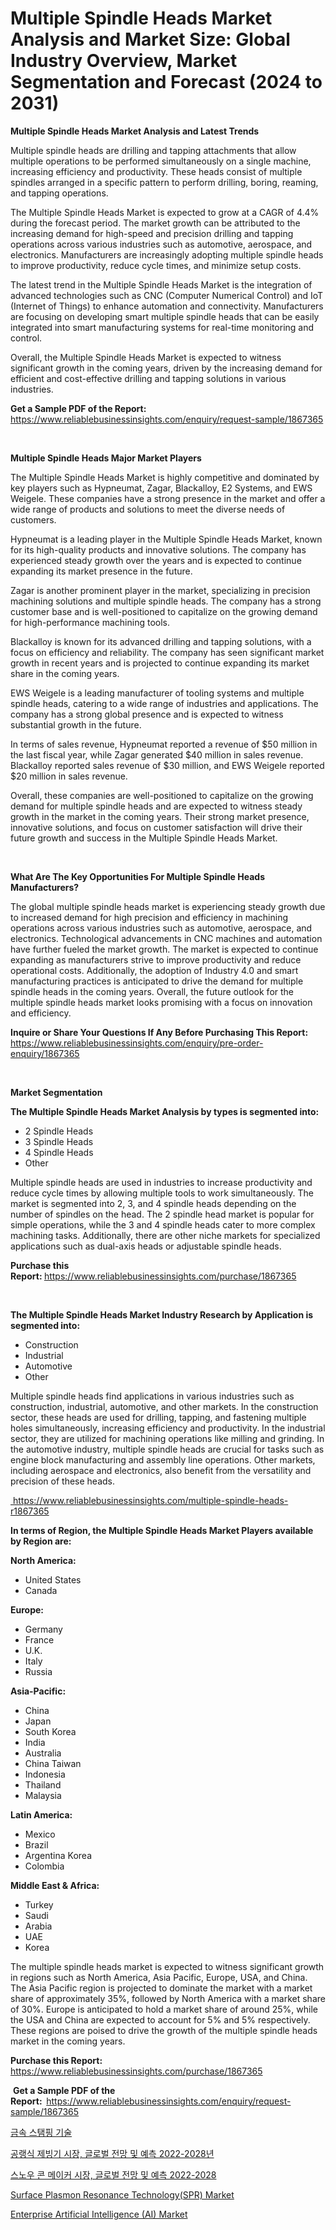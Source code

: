 <p><h1>Multiple Spindle Heads Market Analysis and Market Size: Global Industry Overview, Market Segmentation and Forecast (2024 to 2031)</h1></p><p><strong>Multiple Spindle Heads Market Analysis and Latest Trends</strong></p>
<p><p>Multiple spindle heads are drilling and tapping attachments that allow multiple operations to be performed simultaneously on a single machine, increasing efficiency and productivity. These heads consist of multiple spindles arranged in a specific pattern to perform drilling, boring, reaming, and tapping operations.</p><p>The Multiple Spindle Heads Market is expected to grow at a CAGR of 4.4% during the forecast period. The market growth can be attributed to the increasing demand for high-speed and precision drilling and tapping operations across various industries such as automotive, aerospace, and electronics. Manufacturers are increasingly adopting multiple spindle heads to improve productivity, reduce cycle times, and minimize setup costs.</p><p>The latest trend in the Multiple Spindle Heads Market is the integration of advanced technologies such as CNC (Computer Numerical Control) and IoT (Internet of Things) to enhance automation and connectivity. Manufacturers are focusing on developing smart multiple spindle heads that can be easily integrated into smart manufacturing systems for real-time monitoring and control.</p><p>Overall, the Multiple Spindle Heads Market is expected to witness significant growth in the coming years, driven by the increasing demand for efficient and cost-effective drilling and tapping solutions in various industries.</p></p>
<p><strong>Get a Sample PDF of the Report:&nbsp;</strong> <a href="https://www.reliablebusinessinsights.com/enquiry/request-sample/1867365">https://www.reliablebusinessinsights.com/enquiry/request-sample/1867365</a></p>
<p>&nbsp;</p>
<p><strong>Multiple Spindle Heads Major Market Players</strong></p>
<p><p>The Multiple Spindle Heads Market is highly competitive and dominated by key players such as Hypneumat, Zagar, Blackalloy, E2 Systems, and EWS Weigele. These companies have a strong presence in the market and offer a wide range of products and solutions to meet the diverse needs of customers.</p><p>Hypneumat is a leading player in the Multiple Spindle Heads Market, known for its high-quality products and innovative solutions. The company has experienced steady growth over the years and is expected to continue expanding its market presence in the future.</p><p>Zagar is another prominent player in the market, specializing in precision machining solutions and multiple spindle heads. The company has a strong customer base and is well-positioned to capitalize on the growing demand for high-performance machining tools.</p><p>Blackalloy is known for its advanced drilling and tapping solutions, with a focus on efficiency and reliability. The company has seen significant market growth in recent years and is projected to continue expanding its market share in the coming years.</p><p>EWS Weigele is a leading manufacturer of tooling systems and multiple spindle heads, catering to a wide range of industries and applications. The company has a strong global presence and is expected to witness substantial growth in the future.</p><p>In terms of sales revenue, Hypneumat reported a revenue of $50 million in the last fiscal year, while Zagar generated $40 million in sales revenue. Blackalloy reported sales revenue of $30 million, and EWS Weigele reported $20 million in sales revenue.</p><p>Overall, these companies are well-positioned to capitalize on the growing demand for multiple spindle heads and are expected to witness steady growth in the market in the coming years. Their strong market presence, innovative solutions, and focus on customer satisfaction will drive their future growth and success in the Multiple Spindle Heads Market.</p></p>
<p>&nbsp;</p>
<p><strong>What Are The Key Opportunities For Multiple Spindle Heads Manufacturers?</strong></p>
<p><p>The global multiple spindle heads market is experiencing steady growth due to increased demand for high precision and efficiency in machining operations across various industries such as automotive, aerospace, and electronics. Technological advancements in CNC machines and automation have further fueled the market growth. The market is expected to continue expanding as manufacturers strive to improve productivity and reduce operational costs. Additionally, the adoption of Industry 4.0 and smart manufacturing practices is anticipated to drive the demand for multiple spindle heads in the coming years. Overall, the future outlook for the multiple spindle heads market looks promising with a focus on innovation and efficiency.</p></p>
<p><strong>Inquire or Share Your Questions If Any Before Purchasing This Report:</strong> <a href="https://www.reliablebusinessinsights.com/enquiry/pre-order-enquiry/1867365">https://www.reliablebusinessinsights.com/enquiry/pre-order-enquiry/1867365</a></p>
<p>&nbsp;</p>
<p><strong>Market Segmentation</strong></p>
<p><strong>The Multiple Spindle Heads Market Analysis by types is segmented into:</strong></p>
<p><ul><li>2 Spindle Heads</li><li>3 Spindle Heads</li><li>4 Spindle Heads</li><li>Other</li></ul></p>
<p><p>Multiple spindle heads are used in industries to increase productivity and reduce cycle times by allowing multiple tools to work simultaneously. The market is segmented into 2, 3, and 4 spindle heads depending on the number of spindles on the head. The 2 spindle head market is popular for simple operations, while the 3 and 4 spindle heads cater to more complex machining tasks. Additionally, there are other niche markets for specialized applications such as dual-axis heads or adjustable spindle heads.</p></p>
<p><strong>Purchase this Report:&nbsp;</strong><a href="https://www.reliablebusinessinsights.com/purchase/1867365">https://www.reliablebusinessinsights.com/purchase/1867365</a></p>
<p>&nbsp;</p>
<p><strong>The Multiple Spindle Heads Market Industry Research by Application is segmented into:</strong></p>
<p><ul><li>Construction</li><li>Industrial</li><li>Automotive</li><li>Other</li></ul></p>
<p><p>Multiple spindle heads find applications in various industries such as construction, industrial, automotive, and other markets. In the construction sector, these heads are used for drilling, tapping, and fastening multiple holes simultaneously, increasing efficiency and productivity. In the industrial sector, they are utilized for machining operations like milling and grinding. In the automotive industry, multiple spindle heads are crucial for tasks such as engine block manufacturing and assembly line operations. Other markets, including aerospace and electronics, also benefit from the versatility and precision of these heads.</p></p>
<p><a href="https://www.reliablebusinessinsights.com/multiple-spindle-heads-r1867365">&nbsp;https://www.reliablebusinessinsights.com/multiple-spindle-heads-r1867365</a></p>
<p><strong>In terms of Region, the Multiple Spindle Heads Market Players available by Region are:</strong></p>
<p>
    <p> <strong> North America: </strong>
        <ul>
            <li>United States</li>
            <li>Canada</li>
        </ul>
        </p> 
    <p> <strong> Europe: </strong>
        <ul>
            <li>Germany</li>
            <li>France</li>
            <li>U.K.</li>
            <li>Italy</li>
            <li>Russia</li>
        </ul>
        </p> 
    <p> <strong> Asia-Pacific: </strong>
        <ul>
            <li>China</li>
            <li>Japan</li>
            <li>South Korea</li>
            <li>India</li>
            <li>Australia</li>
            <li>China Taiwan</li>
            <li>Indonesia</li>
            <li>Thailand</li>
            <li>Malaysia</li>
        </ul>
        </p> 
    <p> <strong> Latin America: </strong>
        <ul>
            <li>Mexico</li>
            <li>Brazil</li>
            <li>Argentina Korea</li>
            <li>Colombia</li>
        </ul>
        </p> 
    <p> <strong> Middle East & Africa: </strong>
        <ul>
            <li>Turkey</li>
            <li>Saudi</li>
            <li>Arabia</li>
            <li>UAE</li>
            <li>Korea</li>
        </ul>
    </p>
    </p>
<p><p>The multiple spindle heads market is expected to witness significant growth in regions such as North America, Asia Pacific, Europe, USA, and China. The Asia Pacific region is projected to dominate the market with a market share of approximately 35%, followed by North America with a market share of 30%. Europe is anticipated to hold a market share of around 25%, while the USA and China are expected to account for 5% and 5% respectively. These regions are poised to drive the growth of the multiple spindle heads market in the coming years.</p></p>
<p><strong>Purchase this Report: </strong><a href="https://www.reliablebusinessinsights.com/purchase/1867365">https://www.reliablebusinessinsights.com/purchase/1867365</a></p>
<p>&nbsp;<strong>Get a Sample PDF of the Report:&nbsp;&nbsp;</strong><a href="https://www.reliablebusinessinsights.com/enquiry/request-sample/1867365">https://www.reliablebusinessinsights.com/enquiry/request-sample/1867365</a></p>
<p><strong></strong></p>
<p><p><a href="https://medium.com/@ava.lenovo_61085/%EA%B8%88%EC%86%8D-%EC%8A%A4%ED%83%AC%ED%95%91-%EA%B8%B0%EC%88%A0-%EC%8B%9C%EC%9E%A5-%EA%B2%BD%EC%9F%81-%EB%B6%84%EC%84%9D-%EC%8B%9C%EC%9E%A5-%EB%8F%99%ED%96%A5-%EB%B0%8F-2031%EB%85%84%EA%B9%8C%EC%A7%80%EC%9D%98-%EC%98%88%EC%B8%A1-1eb4c9f1c132">금속 스탬핑 기술</a></p><p><a href="https://github.com/vdhdwjyp90142/Market-Research-Report-List-2/blob/main/7600983130348.md">공랭식 제빙기 시장, 글로벌 전망 및 예측 2022-2028년</a></p><p><a href="https://github.com/langcat852024/Market-Research-Report-List-1/blob/main/8955322130347.md">스노우 콘 메이커 시장, 글로벌 전망 및 예측 2022-2028</a></p><p><a href="https://github.com/zolotuy145/Market-Research-Report-List-1/blob/main/surface-plasmon-resonance-technologyspr-market.md">Surface Plasmon Resonance Technology(SPR) Market</a></p><p><a href="https://github.com/Hunterico88/Market-Research-Report-List-1/blob/main/enterprise-artificial-intelligence-ai-market.md">Enterprise Artificial Intelligence (AI) Market</a></p></p>